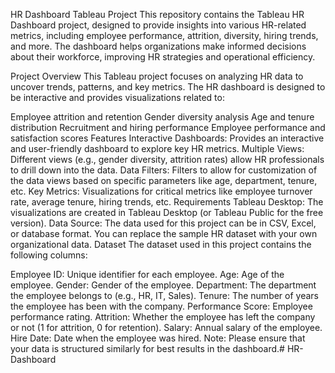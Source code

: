 HR Dashboard Tableau Project
This repository contains the Tableau HR Dashboard project, designed to provide insights into various HR-related metrics, including employee performance, attrition, diversity, hiring trends, and more. The dashboard helps organizations make informed decisions about their workforce, improving HR strategies and operational efficiency.

Project Overview
This Tableau project focuses on analyzing HR data to uncover trends, patterns, and key metrics. The HR dashboard is designed to be interactive and provides visualizations related to:

Employee attrition and retention
Gender diversity analysis
Age and tenure distribution
Recruitment and hiring performance
Employee performance and satisfaction scores
Features
Interactive Dashboards: Provides an interactive and user-friendly dashboard to explore key HR metrics.
Multiple Views: Different views (e.g., gender diversity, attrition rates) allow HR professionals to drill down into the data.
Data Filters: Filters to allow for customization of the data views based on specific parameters like age, department, tenure, etc.
Key Metrics: Visualizations for critical metrics like employee turnover rate, average tenure, hiring trends, etc.
Requirements
Tableau Desktop: The visualizations are created in Tableau Desktop (or Tableau Public for the free version).
Data Source: The data used for this project can be in CSV, Excel, or database format. You can replace the sample HR dataset with your own organizational data.
Dataset
The dataset used in this project contains the following columns:

Employee ID: Unique identifier for each employee.
Age: Age of the employee.
Gender: Gender of the employee.
Department: The department the employee belongs to (e.g., HR, IT, Sales).
Tenure: The number of years the employee has been with the company.
Performance Score: Employee performance rating.
Attrition: Whether the employee has left the company or not (1 for attrition, 0 for retention).
Salary: Annual salary of the employee.
Hire Date: Date when the employee was hired.
Note: Please ensure that your data is structured similarly for best results in the dashboard.# HR-Dashboard
